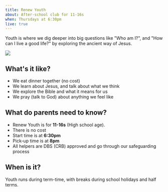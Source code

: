 ```yaml
---
title: Renew Youth
about: After-school club for 11-16s
when: Thursdays at 6:30pm
live: true
---
```

Youth is where we dig deeper into big questions like "Who am I?", and "How can I live a good life?" by exploring the ancient way of Jesus.

![](/photo/_42a3267-tomgphoto.jpg)

## What's it like?

* We eat dinner together (no cost)
* We learn about Jesus, and talk about what we think
* We explore the Bible and what it means for us
* We pray (talk to God) about anything we feel like

## What do parents need to know?

* Renew Youth is for **11-16s** (High school age).
* There is no cost
* Start time is at **6:30pm**
* Pick-up time is at **8pm**
* All helpers are DBS (CRB) approved and go through our safeguarding process

## When is it?

Youth runs during term-time, with breaks during school holidays and half terms.